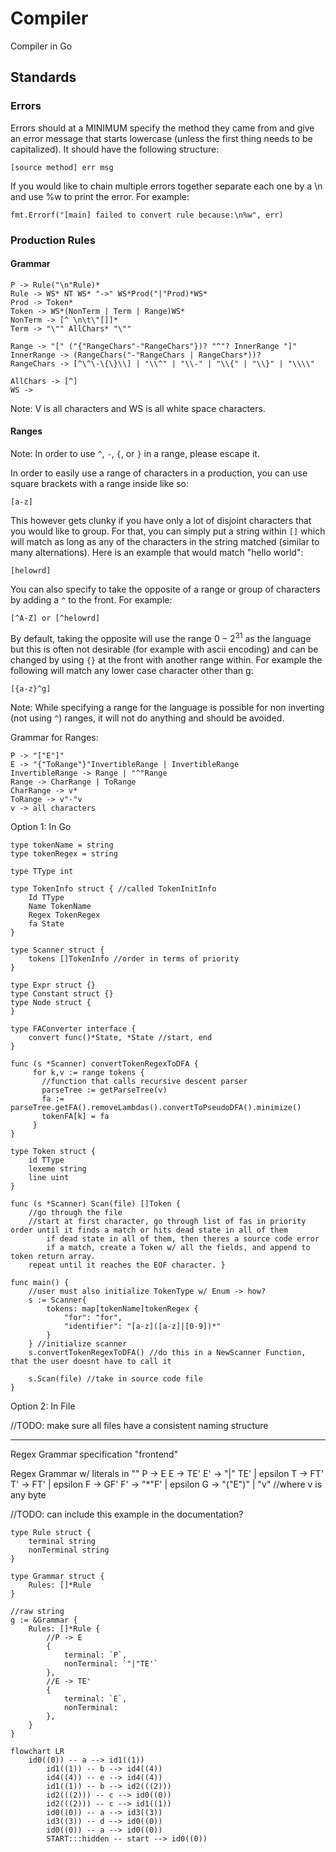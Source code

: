 # Compiler 

Compiler in Go 

## Standards
### Errors
Errors should at a MINIMUM specify the method they came from and give an error message that starts lowercase (unless the first thing needs to be capitalized). It should have the following structure:

`[source method] err msg`

If you would like to chain multiple errors together separate each one by a \n and use %w to print the error. For example:

`fmt.Errorf("[main] failed to convert rule because:\n%w", err)`

### Production Rules
#### Grammar
```
P -> Rule("\n"Rule)*
Rule -> WS* NT WS* "->" WS*Prod("|"Prod)*WS*
Prod -> Token*
Token -> WS*(NonTerm | Term | Range)WS*
NonTerm -> [^ \n\t\"[]]*
Term -> "\"" AllChars* "\""

Range -> "[" ("{"RangeChars"-"RangeChars"})? "^"? InnerRange "]"
InnerRange -> (RangeChars("-"RangeChars | RangeChars*))?
RangeChars -> [^\^\-\{\}\\] | "\\^" | "\\-" | "\\{" | "\\}" | "\\\\"

AllChars -> [^]
WS -> 
```
Note: V is all characters and WS is all white space characters.

#### Ranges
Note: In order to use `^`, `-`, `{`, or `}` in a range, please escape it.

In order to easily use a range of characters in a production, you can use square brackets with a range inside like so:

`[a-z]`

This however gets clunky if you have only a lot of disjoint characters that you would like to group. For that, you can simply put a string within `[]` which will match as long as any of the characters in the string matched (similar to many alternations). Here is an example that would match "hello world":

`[helowrd]`

You can also specify to take the opposite of a range or group of characters by adding a `^` to the front. For example:

`[^A-Z] or [^helowrd]`

By default, taking the opposite will use the range $0-2^{31}$ as the language but this is often not desirable (for example with ascii encoding) and can be changed by using `{}` at the front with another range within. For example the following will match any lower case character other than g:

`[{a-z}^g]`

Note: While specifying a range for the language is possible for non inverting (not using `^`) ranges, it will not do anything and should be avoided.

Grammar for Ranges:
```
P -> "["E"]"
E -> "{"ToRange"}"InvertibleRange | InvertibleRange
InvertibleRange -> Range | "^"Range
Range -> CharRange | ToRange
CharRange -> v*
ToRange -> v"-"v
v -> all characters
```


Option 1: In Go
```
type tokenName = string
type tokenRegex = string

type TType int

type TokenInfo struct { //called TokenInitInfo 
    Id TType
    Name TokenName
    Regex TokenRegex 
    fa State 
}

type Scanner struct {   
    tokens []TokenInfo //order in terms of priority 
}

type Expr struct {}
type Constant struct {}
type Node struct {
}

type FAConverter interface {
    convert func()*State, *State //start, end 
}

func (s *Scanner) convertTokenRegexToDFA {
     for k,v := range tokens {
       //function that calls recursive descent parser 
       parseTree := getParseTree(v)
       fa := parseTree.getFA().removeLambdas().convertToPseudoDFA().minimize()
       tokenFA[k] = fa 
     }
}

type Token struct {
    id TType
    lexeme string 
    line uint 
}

func (s *Scanner) Scan(file) []Token { 
    //go through the file
    //start at first character, go through list of fas in priority order until it finds a match or hits dead state in all of them
        if dead state in all of them, then theres a source code error
        if a match, create a Token w/ all the fields, and append to token return array. 
    repeat until it reaches the EOF character. }

func main() {
    //user must also initialize TokenType w/ Enum -> how?  
    s := Scanner{
        tokens: map[tokenName]tokenRegex { 
            "for": "for", 
            "identifier": "[a-z]([a-z]|[0-9])*"
        }
    } //initialize scanner
    s.convertTokenRegexToDFA() //do this in a NewScanner Function, that the user doesnt have to call it 

    s.Scan(file) //take in source code file 
}
```

Option 2: In File 

//TODO: make sure all files have a consistent naming structure


-------------
Regex Grammar specification "frontend"

Regex Grammar w/ literals in ""
P -> E
E -> TE'
E' -> "|" TE' | epsilon
T -> FT'
T' -> FT' | epsilon
F -> GF'
F' -> "*"F' | epsilon
G -> "("E")" | "v" //where v is any byte

//TODO: can include this example in the documentation?
```
type Rule struct {
    terminal string 
    nonTerminal string 
}

type Grammar struct {
    Rules: []*Rule
}

//raw string 
g := &Grammar { 
    Rules: []*Rule {
        //P -> E 
        {
            terminal: `P`, 
            nonTerminal: `"|"TE'` 
        },
        //E -> TE'
        {
            terminal: `E`, 
            nonTerminal: 
        }, 
    }
}

```

```mermaid
flowchart LR
    id0((0)) -- a --> id1((1))
        id1((1)) -- b --> id4((4))
        id4((4)) -- e --> id4((4))
        id1((1)) -- b --> id2(((2)))
        id2(((2))) -- c --> id0((0))
        id2(((2))) -- c --> id1((1))
        id0((0)) -- a --> id3((3))
        id3((3)) -- d --> id0((0))
        id0((0)) -- a --> id0((0))
        START:::hidden -- start --> id0((0))
```